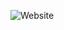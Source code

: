 ![Website](https://img.shields.io/website?style=for-the-badge&up_message=ONLINE&url=https%3A%2F%2Fcyvas.me)
